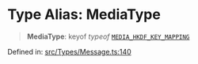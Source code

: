 # Type Alias: MediaType

> **MediaType**: keyof *typeof* [`MEDIA_HKDF_KEY_MAPPING`](../variables/MEDIA_HKDF_KEY_MAPPING.md)

Defined in: [src/Types/Message.ts:140](https://github.com/Fokusdotid/bail/blob/82f46c566476ac566bfd781dede14412fcdfb787/src/Types/Message.ts#L140)
